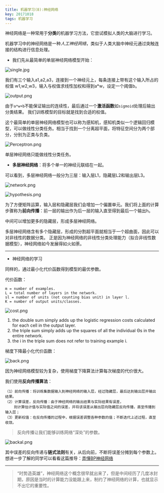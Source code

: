 ```yaml
---
title: 机器学习(8):神经网络
key: 20171018
tags: 机器学习
---
```


神经网络是一种常用于**分类**的机器学习方法，它尝试模拟人类的大脑进行学习。

机器学习中的神经网络是一种*人工神经网络*，类似于人类大脑中神经元通过突触连接的结构进行信息处理。

 - 我们先从最简单的单层神经网络模型开始：

![single.jpg](https://i.loli.net/2018/08/20/5b7a699b6895b.jpg)

我们有三个输入a1,a2,a3，连接到一个神经元上，每条连接上带有这个输入所占的权值 w1,w2,w3，输入与权值求线性加权和得到a*w，设定一个阈值b。

![output.png](https://i.loli.net/2018/08/20/5b7a699c3ea03.png)

由于`a*w+b`不能保证输出的连续性，最后通过一个**激活函数**如`sigmoid`处理后输出分类结果。
我们训练模型的目标就是找到合适的权值。

这个最简单的单层神经网络模型也可以称为感知机，感知机类似一个逻辑回归模型，可以做线性分类任务。相当于找到一个分离超平面，将特征空间分为两个部分，分别为正类与负类。

![Perceptron.png](https://i.loli.net/2018/08/20/5b7a699f06023.png)

单层神经网络只能做线性分类任务。

<!--more-->

 - **多层神经网络**：将多个单一的神经元联结在一起。

可以看到，多层神经网络一般分为三层：输入层L1，隐藏层L2和输出层L3。

![network.png](https://i.loli.net/2018/08/20/5b7a699ea4796.png)

![hypothesis.png](https://i.loli.net/2018/08/20/5b7a69a166152.png)

为了方便矩阵运算，输入层和隐藏层我们会增加一个偏置单元。我们将上面的计算步骤称为**前向传播**：前一层的输出作为后一层的输入直至得到最后一个输出h。

中间可以增加更多的隐藏层，形成多层神经网络。

多层神经网络含有多个隐藏层，形成的分割超平面就相当于一个超曲面，因此可以对非线性的数据分类。
正是因为神经网络的非线性分类处理能力（拟合非线性数据模型），神经网络如今发展得如火如荼。

----------

 - 神经网络的学习

同样的，通过最小化代价函数得到模型的最优参数。

代价函数：

~~~
m = number of examples.
L = total number of layers in the network.
sl = number of units (not counting bias unit) in layer l.
K = number of output units/classes.
~~~

![cost.png](https://i.loli.net/2018/08/20/5b7a699e56eb1.png)

1. the double sum simply adds up the logistic regression costs calculated for each cell in the output layer.
2. the triple sum simply adds up the squares of all the individual Θs in the entire network.
3. the i in the triple sum does not refer to training example i.

梯度下降最小化代价函数：

![back.png](https://i.loli.net/2018/08/20/5b7a69a1671ce.png)

因为神经网络模型较为复杂，使用梯度下降算法计算每次梯度的代价很大。

我们使用**反向传播算法**：

~~~
（1）前向传播：将训练集数据输入到神经网络的输入层，经过隐藏层，最后达到输出层并输出结果。
（2）计算误差，反向传播：由于神经网络的输出结果与实际结果有误差，
	则计算估计值与实际值之间的误差，并将该误差从输出层向隐藏层反向传播，直至传播到输入层；
（3）更新权值：在反向传播的过程中，根据误差调整各种参数的值；不断迭代上述过程，直至收敛。
~~~

> 反向传播让我们能够训练网络“深处”的参数。

![backal.png](https://i.loli.net/2018/08/20/5b7a69a166a75.png)

其中误差的反向传递与**链式法则**有关，从后向前，不断将误差分摊到每个参数上。想进一步了解的同学可以看看这篇推导：[弄懂BP神经网络](http://www.cnblogs.com/charlotte77/p/5629865.html)

----------

> “时势造英雄”，神经网络这个概念很早就出来了，但是中间经历了几度冰封期，原因是当时的计算能力没能跟上来，制约了神经网络的计算，也就显示不出它的重要性。
